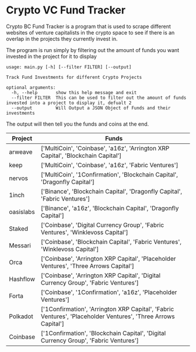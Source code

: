 # Crypto VC Fund Tracker

Crypto BC Fund Tracker is a program that is used to scrape different websites of venture capitalists in the crypto space to see if there is an overlap in the projects they currently invest in.

The program is run simply by filtering out the amount of funds you want invested in the project for it to display
```
usage: main.py [-h] [--filter FILTER] [--output]

Track Fund Investments for different Crypto Projects

optional arguments:
  -h, --help       show this help message and exit
  --filter FILTER  This can be used to filter out the amount of funds invested into a project to display it, defualt 2
  --output         Will Output a JSON Object of Funds and their investments
```

The output will then tell you the funds and coins at the end.



|  Project  |                                                     Funds                                                      |
|-----------|----------------------------------------------------------------------------------------------------------------|
| arweave   |  ['MultiCoin', 'Coinbase', 'a16z', 'Arrington XRP Capital', 'Blockchain Capital']                              |
| keep      |  ['MultiCoin', 'Coinbase', 'a16z', 'Fabric Ventures']                                                          |
| nervos    |  ['MultiCoin', '1Confirmation', 'Blockchain Capital', 'Dragonfly Capital']                                     |
| 1inch     |  ['Binance', 'Blockchain Capital', 'Dragonfly Capital', 'Fabric Ventures']                                     |
| oasislabs |  ['Binance', 'a16z', 'Blockchain Capital', 'Dragonfly Capital']                                                |
| Staked    |  ['Coinbase', 'Digital Currency Group', 'Fabric Ventures', 'Winklevoss Capital']                               |
| Messari   |  ['Coinbase', 'Blockchain Capital', 'Fabric Ventures', 'Winklevoss Capital']                                   |
| Orca      |  ['Coinbase', 'Arrington XRP Capital', 'Placeholder Ventures', 'Three Arrows Capital']                         |
| Hashflow  |  ['Coinbase', 'Arrington XRP Capital', 'Digital Currency Group', 'Fabric Ventures']                            |
| Forta     |  ['Coinbase', '1Confirmation', 'a16z', 'Placeholder Ventures']                                                 |
| Polkadot  |  ['1Confirmation', 'Arrington XRP Capital', 'Fabric Ventures', 'Placeholder Ventures', 'Three Arrows Capital'] |
| Coinbase  |  ['1Confirmation', 'Blockchain Capital', 'Digital Currency Group', 'Fabric Ventures']                          |



